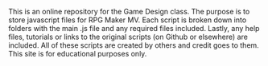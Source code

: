This is an online repository for the Game Design class. The purpose is to store javascript files for RPG Maker MV. 
Each script is broken down into folders with the main .js file and any required files included.
Lastly, any help files, tutorials or links to the original scripts (on Github or elsewhere) are included.
All of these scripts are created by others and credit goes to them. This site is for educational purposes only.
